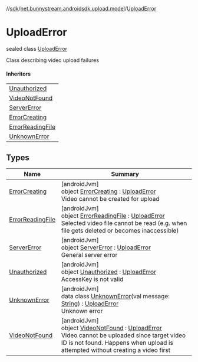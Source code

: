 //[sdk](../../../index.md)/[net.bunnystream.androidsdk.upload.model](../index.md)/[UploadError](index.md)

# UploadError

sealed class [UploadError](index.md)

Class describing video upload failures

#### Inheritors

| |
|---|
| [Unauthorized](-unauthorized/index.md) |
| [VideoNotFound](-video-not-found/index.md) |
| [ServerError](-server-error/index.md) |
| [ErrorCreating](-error-creating/index.md) |
| [ErrorReadingFile](-error-reading-file/index.md) |
| [UnknownError](-unknown-error/index.md) |

## Types

| Name | Summary |
|---|---|
| [ErrorCreating](-error-creating/index.md) | [androidJvm]<br>object [ErrorCreating](-error-creating/index.md) : [UploadError](index.md)<br>Video cannot be created for upload |
| [ErrorReadingFile](-error-reading-file/index.md) | [androidJvm]<br>object [ErrorReadingFile](-error-reading-file/index.md) : [UploadError](index.md)<br>Selected video file cannot be read (e.g. when file gets deleted or becomes inaccessible) |
| [ServerError](-server-error/index.md) | [androidJvm]<br>object [ServerError](-server-error/index.md) : [UploadError](index.md)<br>General server error |
| [Unauthorized](-unauthorized/index.md) | [androidJvm]<br>object [Unauthorized](-unauthorized/index.md) : [UploadError](index.md)<br>AccessKey is not valid |
| [UnknownError](-unknown-error/index.md) | [androidJvm]<br>data class [UnknownError](-unknown-error/index.md)(val message: [String](https://kotlinlang.org/api/latest/jvm/stdlib/kotlin/-string/index.html)) : [UploadError](index.md)<br>Unknown error |
| [VideoNotFound](-video-not-found/index.md) | [androidJvm]<br>object [VideoNotFound](-video-not-found/index.md) : [UploadError](index.md)<br>Video cannot be uploaded since target video ID is not found. Happens when upload is attempted without creating a video first |
